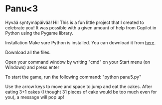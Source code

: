 # Panu<3
Hyvää syntymäpäivää!
Hi!
This is a fun little project that I created to celebrate you! It was possible with a given amount of help from Copilot in Python using the Pygame library.

Installation
Make sure Python is installed. You can download it from [here](https://www.python.org/downloads/).

Download all the files.

Open your command window by writing "cmd" on your Start menu (on Windows) and press enter


To start the game, run the following command: "python panu5.py"

Use the arrow keys to move and space to jump and eat the cakes. After eating 3+1 cakes (I thought 31 pieces of cake would be too much even for you), a message will pop up!
